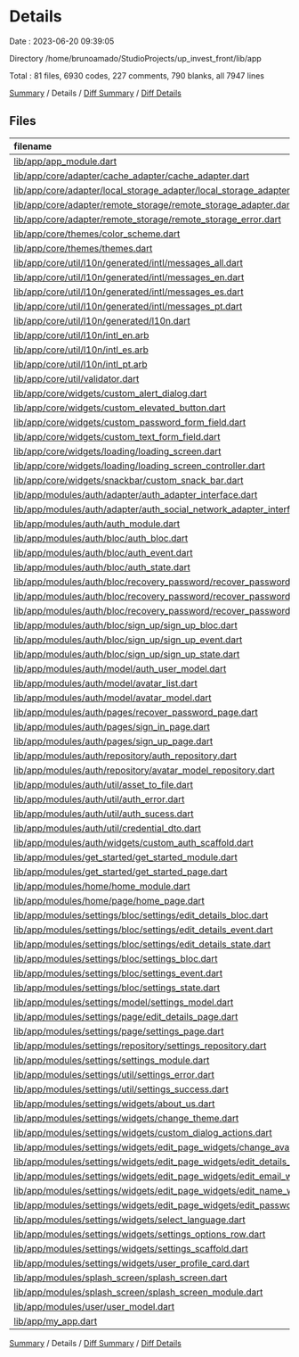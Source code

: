 # Details

Date : 2023-06-20 09:39:05

Directory /home/brunoamado/StudioProjects/up_invest_front/lib/app

Total : 81 files,  6930 codes, 227 comments, 790 blanks, all 7947 lines

[Summary](results.md) / Details / [Diff Summary](diff.md) / [Diff Details](diff-details.md)

## Files
| filename | language | code | comment | blank | total |
| :--- | :--- | ---: | ---: | ---: | ---: |
| [lib/app/app_module.dart](/lib/app/app_module.dart) | Dart | 42 | 0 | 5 | 47 |
| [lib/app/core/adapter/cache_adapter/cache_adapter.dart](/lib/app/core/adapter/cache_adapter/cache_adapter.dart) | Dart | 19 | 0 | 7 | 26 |
| [lib/app/core/adapter/local_storage_adapter/local_storage_adapter_interface.dart](/lib/app/core/adapter/local_storage_adapter/local_storage_adapter_interface.dart) | Dart | 21 | 0 | 5 | 26 |
| [lib/app/core/adapter/remote_storage/remote_storage_adapter.dart](/lib/app/core/adapter/remote_storage/remote_storage_adapter.dart) | Dart | 35 | 0 | 10 | 45 |
| [lib/app/core/adapter/remote_storage/remote_storage_error.dart](/lib/app/core/adapter/remote_storage/remote_storage_error.dart) | Dart | 41 | 8 | 11 | 60 |
| [lib/app/core/themes/color_scheme.dart](/lib/app/core/themes/color_scheme.dart) | Dart | 67 | 0 | 3 | 70 |
| [lib/app/core/themes/themes.dart](/lib/app/core/themes/themes.dart) | Dart | 17 | 0 | 3 | 20 |
| [lib/app/core/util/l10n/generated/intl/messages_all.dart](/lib/app/core/util/l10n/generated/intl/messages_all.dart) | Dart | 52 | 10 | 10 | 72 |
| [lib/app/core/util/l10n/generated/intl/messages_en.dart](/lib/app/core/util/l10n/generated/intl/messages_en.dart) | Dart | 210 | 10 | 7 | 227 |
| [lib/app/core/util/l10n/generated/intl/messages_es.dart](/lib/app/core/util/l10n/generated/intl/messages_es.dart) | Dart | 210 | 10 | 7 | 227 |
| [lib/app/core/util/l10n/generated/intl/messages_pt.dart](/lib/app/core/util/l10n/generated/intl/messages_pt.dart) | Dart | 207 | 10 | 7 | 224 |
| [lib/app/core/util/l10n/generated/l10n.dart](/lib/app/core/util/l10n/generated/l10n.dart) | Dart | 874 | 110 | 117 | 1,101 |
| [lib/app/core/util/l10n/intl_en.arb](/lib/app/core/util/l10n/intl_en.arb) | JSON | 104 | 0 | 20 | 124 |
| [lib/app/core/util/l10n/intl_es.arb](/lib/app/core/util/l10n/intl_es.arb) | JSON | 104 | 0 | 14 | 118 |
| [lib/app/core/util/l10n/intl_pt.arb](/lib/app/core/util/l10n/intl_pt.arb) | JSON | 104 | 0 | 13 | 117 |
| [lib/app/core/util/validator.dart](/lib/app/core/util/validator.dart) | Dart | 52 | 2 | 9 | 63 |
| [lib/app/core/widgets/custom_alert_dialog.dart](/lib/app/core/widgets/custom_alert_dialog.dart) | Dart | 34 | 0 | 2 | 36 |
| [lib/app/core/widgets/custom_elevated_button.dart](/lib/app/core/widgets/custom_elevated_button.dart) | Dart | 31 | 0 | 4 | 35 |
| [lib/app/core/widgets/custom_password_form_field.dart](/lib/app/core/widgets/custom_password_form_field.dart) | Dart | 68 | 0 | 6 | 74 |
| [lib/app/core/widgets/custom_text_form_field.dart](/lib/app/core/widgets/custom_text_form_field.dart) | Dart | 58 | 0 | 4 | 62 |
| [lib/app/core/widgets/loading/loading_screen.dart](/lib/app/core/widgets/loading/loading_screen.dart) | Dart | 93 | 0 | 11 | 104 |
| [lib/app/core/widgets/loading/loading_screen_controller.dart](/lib/app/core/widgets/loading/loading_screen_controller.dart) | Dart | 12 | 0 | 4 | 16 |
| [lib/app/core/widgets/snackbar/custom_snack_bar.dart](/lib/app/core/widgets/snackbar/custom_snack_bar.dart) | Dart | 80 | 0 | 4 | 84 |
| [lib/app/modules/auth/adapter/auth_adapter_interface.dart](/lib/app/modules/auth/adapter/auth_adapter_interface.dart) | Dart | 156 | 12 | 25 | 193 |
| [lib/app/modules/auth/adapter/auth_social_network_adapter_interface.dart](/lib/app/modules/auth/adapter/auth_social_network_adapter_interface.dart) | Dart | 26 | 3 | 6 | 35 |
| [lib/app/modules/auth/auth_module.dart](/lib/app/modules/auth/auth_module.dart) | Dart | 55 | 0 | 3 | 58 |
| [lib/app/modules/auth/bloc/auth_bloc.dart](/lib/app/modules/auth/bloc/auth_bloc.dart) | Dart | 94 | 1 | 12 | 107 |
| [lib/app/modules/auth/bloc/auth_event.dart](/lib/app/modules/auth/bloc/auth_event.dart) | Dart | 48 | 0 | 10 | 58 |
| [lib/app/modules/auth/bloc/auth_state.dart](/lib/app/modules/auth/bloc/auth_state.dart) | Dart | 50 | 0 | 9 | 59 |
| [lib/app/modules/auth/bloc/recovery_password/recover_password_bloc.dart](/lib/app/modules/auth/bloc/recovery_password/recover_password_bloc.dart) | Dart | 30 | 1 | 5 | 36 |
| [lib/app/modules/auth/bloc/recovery_password/recover_password_event.dart](/lib/app/modules/auth/bloc/recovery_password/recover_password_event.dart) | Dart | 13 | 0 | 4 | 17 |
| [lib/app/modules/auth/bloc/recovery_password/recover_password_state.dart](/lib/app/modules/auth/bloc/recovery_password/recover_password_state.dart) | Dart | 32 | 1 | 6 | 39 |
| [lib/app/modules/auth/bloc/sign_up/sign_up_bloc.dart](/lib/app/modules/auth/bloc/sign_up/sign_up_bloc.dart) | Dart | 89 | 1 | 15 | 105 |
| [lib/app/modules/auth/bloc/sign_up/sign_up_event.dart](/lib/app/modules/auth/bloc/sign_up/sign_up_event.dart) | Dart | 35 | 0 | 11 | 46 |
| [lib/app/modules/auth/bloc/sign_up/sign_up_state.dart](/lib/app/modules/auth/bloc/sign_up/sign_up_state.dart) | Dart | 28 | 0 | 6 | 34 |
| [lib/app/modules/auth/model/auth_user_model.dart](/lib/app/modules/auth/model/auth_user_model.dart) | Dart | 29 | 0 | 4 | 33 |
| [lib/app/modules/auth/model/avatar_list.dart](/lib/app/modules/auth/model/avatar_list.dart) | Dart | 57 | 0 | 8 | 65 |
| [lib/app/modules/auth/model/avatar_model.dart](/lib/app/modules/auth/model/avatar_model.dart) | Dart | 29 | 0 | 6 | 35 |
| [lib/app/modules/auth/pages/recover_password_page.dart](/lib/app/modules/auth/pages/recover_password_page.dart) | Dart | 118 | 0 | 8 | 126 |
| [lib/app/modules/auth/pages/sign_in_page.dart](/lib/app/modules/auth/pages/sign_in_page.dart) | Dart | 225 | 0 | 15 | 240 |
| [lib/app/modules/auth/pages/sign_up_page.dart](/lib/app/modules/auth/pages/sign_up_page.dart) | Dart | 318 | 0 | 18 | 336 |
| [lib/app/modules/auth/repository/auth_repository.dart](/lib/app/modules/auth/repository/auth_repository.dart) | Dart | 121 | 0 | 31 | 152 |
| [lib/app/modules/auth/repository/avatar_model_repository.dart](/lib/app/modules/auth/repository/avatar_model_repository.dart) | Dart | 42 | 0 | 10 | 52 |
| [lib/app/modules/auth/util/asset_to_file.dart](/lib/app/modules/auth/util/asset_to_file.dart) | Dart | 12 | 0 | 5 | 17 |
| [lib/app/modules/auth/util/auth_error.dart](/lib/app/modules/auth/util/auth_error.dart) | Dart | 173 | 19 | 24 | 216 |
| [lib/app/modules/auth/util/auth_sucess.dart](/lib/app/modules/auth/util/auth_sucess.dart) | Dart | 48 | 10 | 9 | 67 |
| [lib/app/modules/auth/util/credential_dto.dart](/lib/app/modules/auth/util/credential_dto.dart) | Dart | 6 | 0 | 2 | 8 |
| [lib/app/modules/auth/widgets/custom_auth_scaffold.dart](/lib/app/modules/auth/widgets/custom_auth_scaffold.dart) | Dart | 35 | 0 | 3 | 38 |
| [lib/app/modules/get_started/get_started_module.dart](/lib/app/modules/get_started/get_started_module.dart) | Dart | 10 | 0 | 3 | 13 |
| [lib/app/modules/get_started/get_started_page.dart](/lib/app/modules/get_started/get_started_page.dart) | Dart | 150 | 0 | 10 | 160 |
| [lib/app/modules/home/home_module.dart](/lib/app/modules/home/home_module.dart) | Dart | 10 | 0 | 3 | 13 |
| [lib/app/modules/home/page/home_page.dart](/lib/app/modules/home/page/home_page.dart) | Dart | 77 | 0 | 7 | 84 |
| [lib/app/modules/settings/bloc/settings/edit_details_bloc.dart](/lib/app/modules/settings/bloc/settings/edit_details_bloc.dart) | Dart | 251 | 1 | 20 | 272 |
| [lib/app/modules/settings/bloc/settings/edit_details_event.dart](/lib/app/modules/settings/bloc/settings/edit_details_event.dart) | Dart | 75 | 0 | 22 | 97 |
| [lib/app/modules/settings/bloc/settings/edit_details_state.dart](/lib/app/modules/settings/bloc/settings/edit_details_state.dart) | Dart | 51 | 0 | 6 | 57 |
| [lib/app/modules/settings/bloc/settings_bloc.dart](/lib/app/modules/settings/bloc/settings_bloc.dart) | Dart | 75 | 1 | 12 | 88 |
| [lib/app/modules/settings/bloc/settings_event.dart](/lib/app/modules/settings/bloc/settings_event.dart) | Dart | 25 | 0 | 5 | 30 |
| [lib/app/modules/settings/bloc/settings_state.dart](/lib/app/modules/settings/bloc/settings_state.dart) | Dart | 13 | 1 | 5 | 19 |
| [lib/app/modules/settings/model/settings_model.dart](/lib/app/modules/settings/model/settings_model.dart) | Dart | 16 | 1 | 7 | 24 |
| [lib/app/modules/settings/page/edit_details_page.dart](/lib/app/modules/settings/page/edit_details_page.dart) | Dart | 258 | 0 | 12 | 270 |
| [lib/app/modules/settings/page/settings_page.dart](/lib/app/modules/settings/page/settings_page.dart) | Dart | 52 | 0 | 6 | 58 |
| [lib/app/modules/settings/repository/settings_repository.dart](/lib/app/modules/settings/repository/settings_repository.dart) | Dart | 65 | 0 | 9 | 74 |
| [lib/app/modules/settings/settings_module.dart](/lib/app/modules/settings/settings_module.dart) | Dart | 33 | 0 | 5 | 38 |
| [lib/app/modules/settings/util/settings_error.dart](/lib/app/modules/settings/util/settings_error.dart) | Dart | 49 | 6 | 12 | 67 |
| [lib/app/modules/settings/util/settings_success.dart](/lib/app/modules/settings/util/settings_success.dart) | Dart | 71 | 8 | 11 | 90 |
| [lib/app/modules/settings/widgets/about_us.dart](/lib/app/modules/settings/widgets/about_us.dart) | Dart | 118 | 0 | 9 | 127 |
| [lib/app/modules/settings/widgets/change_theme.dart](/lib/app/modules/settings/widgets/change_theme.dart) | Dart | 149 | 1 | 15 | 165 |
| [lib/app/modules/settings/widgets/custom_dialog_actions.dart](/lib/app/modules/settings/widgets/custom_dialog_actions.dart) | Dart | 33 | 0 | 4 | 37 |
| [lib/app/modules/settings/widgets/edit_page_widgets/change_avatar.dart](/lib/app/modules/settings/widgets/edit_page_widgets/change_avatar.dart) | Dart | 227 | 0 | 9 | 236 |
| [lib/app/modules/settings/widgets/edit_page_widgets/edit_details_row.dart](/lib/app/modules/settings/widgets/edit_page_widgets/edit_details_row.dart) | Dart | 65 | 0 | 4 | 69 |
| [lib/app/modules/settings/widgets/edit_page_widgets/edit_email_widget.dart](/lib/app/modules/settings/widgets/edit_page_widgets/edit_email_widget.dart) | Dart | 86 | 0 | 5 | 91 |
| [lib/app/modules/settings/widgets/edit_page_widgets/edit_name_widget.dart](/lib/app/modules/settings/widgets/edit_page_widgets/edit_name_widget.dart) | Dart | 62 | 0 | 4 | 66 |
| [lib/app/modules/settings/widgets/edit_page_widgets/edit_password_widget.dart](/lib/app/modules/settings/widgets/edit_page_widgets/edit_password_widget.dart) | Dart | 108 | 0 | 8 | 116 |
| [lib/app/modules/settings/widgets/select_language.dart](/lib/app/modules/settings/widgets/select_language.dart) | Dart | 96 | 0 | 8 | 104 |
| [lib/app/modules/settings/widgets/settings_options_row.dart](/lib/app/modules/settings/widgets/settings_options_row.dart) | Dart | 49 | 0 | 5 | 54 |
| [lib/app/modules/settings/widgets/settings_scaffold.dart](/lib/app/modules/settings/widgets/settings_scaffold.dart) | Dart | 55 | 0 | 5 | 60 |
| [lib/app/modules/settings/widgets/user_profile_card.dart](/lib/app/modules/settings/widgets/user_profile_card.dart) | Dart | 53 | 0 | 3 | 56 |
| [lib/app/modules/splash_screen/splash_screen.dart](/lib/app/modules/splash_screen/splash_screen.dart) | Dart | 89 | 0 | 6 | 95 |
| [lib/app/modules/splash_screen/splash_screen_module.dart](/lib/app/modules/splash_screen/splash_screen_module.dart) | Dart | 10 | 0 | 3 | 13 |
| [lib/app/modules/user/user_model.dart](/lib/app/modules/user/user_model.dart) | Dart | 9 | 0 | 3 | 12 |
| [lib/app/my_app.dart](/lib/app/my_app.dart) | Dart | 36 | 0 | 6 | 42 |

[Summary](results.md) / Details / [Diff Summary](diff.md) / [Diff Details](diff-details.md)